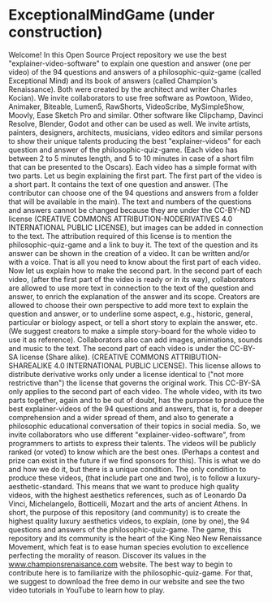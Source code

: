# ExceptionalMindGame (under construction)
Welcome! In this Open Source Project repository we use the best "explainer-video-software" to explain one question and answer (one per video) of the 94 questions and answers of a philosophic-quiz-game (called Exceptional Mind) and its book of answers (called Champion's Renaissance). Both were created by the architect and writer Charles Kocian). We invite collaborators to use free software as Powtoon, Wideo, Animaker, Biteable, Lumen5, RawShorts, VideoScribe, MySimpleShow, Moovly, Ease Sketch Pro and similar. Other software like Clipchamp, Davinci Resolve, Blender, Godot and other can be used as well. We invite artists, painters, designers, architects, musicians, video editors and similar persons to show their unique talents producing the best "explainer-videos" for each question and answer of the philosophic-quiz-game. (Each video has between 2 to 5 minutes length, and 5 to 10 minutes in case of a short film that can be presented to the Oscars). Each video has a simple format with two parts. Let us begin explaining the first part. The first part of the video is a short part. It contains the text of one question and answer. (The contributor can choose one of the 94 questions and answers from a folder that will be available in the main). The text and numbers of the questions and answers cannot be changed because they are under the CC-BY-ND license (CREATIVE COMMONS ATTRIBUTION-NODERIVATIVES 4.0 INTERNATIONAL PUBLIC LICENSE), but images can be added in connection to the text. The attribution required of this license is to mention the philosophic-quiz-game and a link to buy it. The text of the question and its answer can be shown in the creation of a video. It can be written and/or with a voice. That is all you need to know about the first part of each video. Now let us explain how to make the second part. In the second part of each video, (after the first part of the video is ready or in its way), collaborators are allowed to use more text in connection to the text of the question and answer, to enrich the explanation of the answer and its scope. Creators are allowed to choose their own perspective to add more text to explain the question and answer, or to underline some aspect, e.g., historic, general, particular or biology aspect, or tell a short story to explain the answer, etc. (We suggest creators to make a simple story-board for the whole video to use it as reference). Collaborators also can add images, animations, sounds and music to the text. The second part of each video is under the CC-BY-SA license (Share alike). (CREATIVE COMMONS ATTRIBUTION-SHAREALIKE 4.0 INTERNATIONAL PUBLIC LICENSE). This license allows to distribute derivative works only under a license identical to ("not more restrictive than") the license that governs the original work. This CC-BY-SA only applies to the second part of each video. The whole video, with its two parts together, again and to be out of doubt, has the purpose to produce the best explainer-videos of the 94 questions and answers, that is, for a deeper comprehension and a wider spread of them, and also to generate a philosophic educational conversation of their topics in social media. So, we invite collaborators who use different "explainer-video-software", from programmers to artists to express their talents. The videos will be publicly ranked (or voted) to know which are the best ones. (Perhaps a contest and prize can exist in the future if we find sponsors for this). This is what we do and how we do it, but there is a unique condition. The only condition to produce these videos, (that include part one and two), is to follow a luxury-aesthetic-standard. This means that we want to produce high quality videos, with the highest aesthetics references, such as of Leonardo Da Vinci, Michelangelo, Botticelli, Mozart and the arts of ancient Athens. In short, the purpose of this repository (and community) is to create the highest quality luxury aesthetics videos, to explain, (one by one), the 94 questions and answers of the philosophic-quiz-game. The game, this repository and its community is the heart of the King Neo New Renaissance Movement, which feat is to ease human species evolution to excellence perfecting the morality of reason. Discover its values in the www.championsrenaisance.com website. The best way to begin to contribute here is to familiarize with the philosophic-quiz-game. For that, we suggest to download the free demo in our website and see the two video tutorials in YouTube to learn how to play. 
